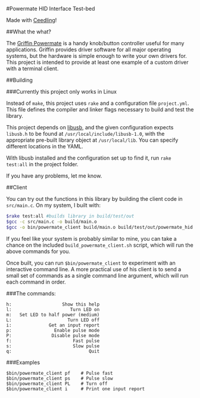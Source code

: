 #Powermate HID Interface Test-bed

Made with [Ceedling](http://throwtheswitch.org)!

##What the what?

The [Griffin Powermate](http://store.griffintechnology.com/powermate) is a handy knob/button controller useful for many applications. Griffin provides driver software for all major operating systems, but the hardware is simple enough to write your own drivers for. This project is intended to provide at least one example of a custom driver with a terminal client.

##Building

###Currently this project only works in Linux

Instead of `make`, this project uses `rake` and a configuration file `project.yml`. This file defines the compiler and linker flags necessary to build and test the library.

This project depends on [libusb](http://libusb.info), and the given configuration expects `libusb.h` to be found at `/usr/local/include/libusb-1.0`, with the appropriate pre-built library object at `/usr/local/lib`. You can specify different locations in the YAML.

With libusb installed and the configuration set up to find it, run `rake test:all` in the project folder. 

If you have any problems, let me know.

##Client

You can try out the functions in this library by building the client code in `src/main.c`. On my system, I built with:

```bash
$rake test:all #builds library in build/test/out
$gcc -c src/main.c -o build/main.o
$gcc -o bin/powermate_client build/main.o build/test/out/powermate_hid.o -lusb-1.0
```
If you feel like your system is probably similar to mine, you can take a chance on the included `build_powermate_client.sh` script, which will run the above commands for you.

Once built, you can run `$bin/powermate_client` to experiment with an interactive command line. A more practical use of his client is to send a small set of commands as a single command line argument, which will run each command in order.

###The commands:

    h:                   Show this help
    l:                      Turn LED on
    m:   Set LED to half power (medium)
    L:                     Turn LED off
    i:              Get an input report
    p:                Enable pulse mode
    P:               Disable pulse mode
    f:                       Fast pulse
    s:                       Slow pulse
    q:                             Quit

###Examples

    $bin/powermate_client pf    # Pulse fast
    $bin/powermate_client ps    # Pulse slow
    $bin/powermate_client PL    # Turn off
    $bin/powermate_client i     # Print one input report
